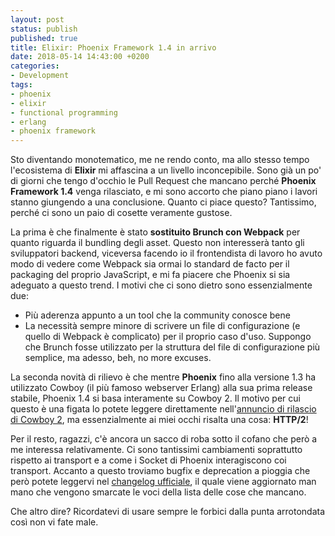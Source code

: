 ```yaml
---
layout: post
status: publish
published: true
title: Elixir: Phoenix Framework 1.4 in arrivo
date: 2018-05-14 14:43:00 +0200
categories:
- Development
tags:
- phoenix
- elixir
- functional programming
- erlang
- phoenix framework
---
```


Sto diventando monotematico, me ne rendo conto, ma allo stesso tempo l'ecosistema di **Elixir** mi affascina a un livello inconcepibile. Sono già un po' di giorni che tengo d'occhio le Pull Request che mancano perché **Phoenix Framework 1.4** venga rilasciato, e mi sono accorto che piano piano i lavori stanno giungendo a una conclusione. Quanto ci piace questo? Tantissimo, perché ci sono un paio di cosette veramente gustose.

La prima è che finalmente è stato **sostituito Brunch con Webpack** per quanto riguarda il bundling degli asset. Questo non interesserà tanto gli sviluppatori backend, viceversa facendo io il frontendista di lavoro ho avuto modo di vedere come Webpack sia ormai lo standard de facto per il packaging del proprio JavaScript, e mi fa piacere che Phoenix si sia adeguato a questo trend. I motivi che ci sono dietro sono essenzialmente due:

- Più aderenza appunto a un tool che la community conosce bene
- La necessità sempre minore di scrivere un file di configurazione (e quello di Webpack è complicato) per il proprio caso d'uso. Suppongo che Brunch fosse utilizzato per la struttura del file di configurazione più semplice, ma adesso, beh, no more excuses.

La seconda novità di rilievo è che mentre **Phoenix** fino alla versione 1.3 ha utilizzato Cowboy (il più famoso webserver Erlang) alla sua prima release stabile, Phoenix 1.4 si basa interamente su Cowboy 2. Il motivo per cui questo è una figata lo potete leggere direttamente nell'[annuncio di rilascio di Cowboy 2](https://ninenines.eu/articles/cowboy-2.0.0/), ma essenzialmente ai miei occhi risalta una cosa: **HTTP/2**!

Per il resto, ragazzi, c'è ancora un sacco di roba sotto il cofano che però a me interessa relativamente. Ci sono tantissimi cambiamenti soprattutto rispetto ai transport e a come i Socket di Phoenix interagiscono coi transport. Accanto a questo troviamo bugfix e deprecation a pioggia che però potete leggervi nel [changelog ufficiale](https://github.com/phoenixframework/phoenix/blob/master/CHANGELOG.md), il quale viene aggiornato man mano che vengono smarcate le voci della lista delle cose che mancano.

Che altro dire? Ricordatevi di usare sempre le forbici dalla punta arrotondata così non vi fate male.

